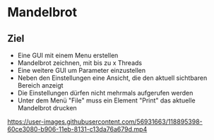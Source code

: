 # Mandelbrot

## Ziel
- Eine GUI mit einem Menu erstellen
- Mandelbrot zeichnen, mit bis zu x Threads
- Eine weitere GUI um Parameter einzustellen
- Neben den Einstellungen eine Ansicht, die den aktuell sichtbaren Bereich anzeigt
- Die Einstellungen dürfen nicht mehrmals aufgerufen werden
- Unter dem Menü "File" muss ein Element "Print" das aktuelle Mandelbrot drucken


https://user-images.githubusercontent.com/56931663/118895398-60ce3080-b906-11eb-8131-c13da76a679d.mp4
